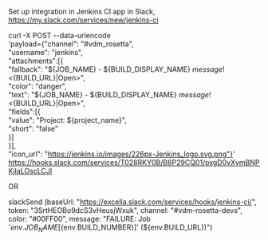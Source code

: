 Set up integration in Jenkins CI app in Slack, https://my.slack.com/services/new/jenkins-ci

curl -X POST --data-urlencode \
                  'payload={"channel": "#vdm_rosetta", \
                  "username": "jenkins", \
                  "attachments":[{ \
                    "fallback": "${JOB_NAME} - ${BUILD_DISPLAY_NAME} ${message}! <${BUILD_URL}|Open>", \
                    "color": "danger", \
                    "text": "${JOB_NAME} - ${BUILD_DISPLAY_NAME} ${message}! <${BUILD_URL}|Open>", \
                    "fields":[{ \
                      "value": "Project: ${project_name}", \
                      "short": "false" \
                    }] \
                  }], \
                  "icon_url": "https://jenkins.io/images/226px-Jenkins_logo.svg.png"}' \
                  https://hooks.slack.com/services/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

OR

slackSend (baseUrl: "https://excella.slack.com/services/hooks/jenkins-ci/", token: "3SrtHEOBo9dcS3vHeusjWxuk", channel: "#vdm-rosetta-devs", color: "#00FF00", message: "FAILURE: Job '${env.JOB_NAME} [${env.BUILD_NUMBER}]' (${env.BUILD_URL})")